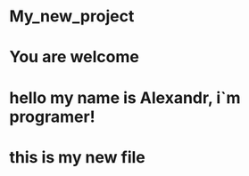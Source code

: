 # My_new_project
# You are welcome
# hello my name is Alexandr, i`m programer!
# this is my new file
